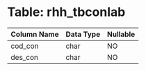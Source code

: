 # Table: rhh_tbconlab

| Column Name | Data Type | Nullable |
|-------------|-----------|----------|
| cod_con | char | NO |
| des_con | char | NO |

